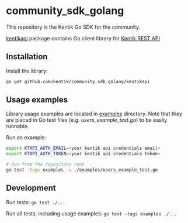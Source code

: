 # community_sdk_golang

This repository is the Kentik Go SDK for the community.

[kentikapi](kentikapi) package contains Go client library for [Kentik REST API](https://kb.kentik.com/v0/Ab09.htm)

## Installation

Install the library:

```bash
go get github.com/kentik/community_sdk_golang/kentikapi
```

## Usage examples

Library usage examples are located in [examples](examples) directory.
Note that they are placed in Go test files (e.g. _users_example_test.go_) to be easily runnable.

Run an example:

```bash
export KTAPI_AUTH_EMAIL=<your kentik api credentials email>
export KTAPI_AUTH_TOKEN=<your kentik api credentials token>

# Run from the repository root
go test -tags examples -v ./examples/users_example_test.go
```

## Development

Run tests: `go test ./...`

Run all tests, including usage examples: `go test -tags examples ./...`
